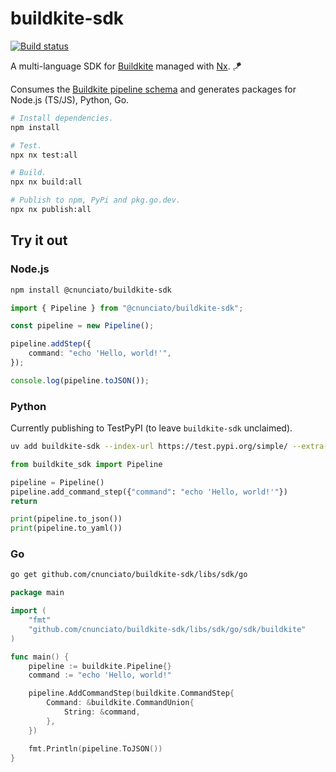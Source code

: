 # buildkite-sdk

[![Build status](https://badge.buildkite.com/a21842ec1f3c8f405b167966b2468ef995317dfe568836aa63.svg)](https://buildkite.com/nunciato/buildkite-sdk)

A multi-language SDK for [Buildkite](https://buildkite.com) managed with [Nx](https://nx.dev/). 🪁

Consumes the [Buildkite pipeline schema](https://github.com/buildkite/pipeline-schema) and generates packages for Node.js (TS/JS), Python, Go.

```bash
# Install dependencies.
npm install

# Test.
npx nx test:all

# Build.
npx nx build:all

# Publish to npm, PyPi and pkg.go.dev.
npx nx publish:all
```

## Try it out

### Node.js

```bash
npm install @cnunciato/buildkite-sdk
```

```typescript
import { Pipeline } from "@cnunciato/buildkite-sdk";

const pipeline = new Pipeline();

pipeline.addStep({
    command: "echo 'Hello, world!'",
});

console.log(pipeline.toJSON());
```

### Python

Currently publishing to TestPyPI (to leave `buildkite-sdk` unclaimed).

```bash
uv add buildkite-sdk --index-url https://test.pypi.org/simple/ --extra-index-url https://pypi.org/simple
```

```python
from buildkite_sdk import Pipeline

pipeline = Pipeline()
pipeline.add_command_step({"command": "echo 'Hello, world!'"})
return

print(pipeline.to_json())
print(pipeline.to_yaml())
```

### Go

```bash
go get github.com/cnunciato/buildkite-sdk/libs/sdk/go
```

```go
package main

import (
	"fmt"
	"github.com/cnunciato/buildkite-sdk/libs/sdk/go/sdk/buildkite"
)

func main() {
	pipeline := buildkite.Pipeline{}
	command := "echo 'Hello, world!"

	pipeline.AddCommandStep(buildkite.CommandStep{
		Command: &buildkite.CommandUnion{
			String: &command,
		},
	})

	fmt.Println(pipeline.ToJSON())
}
```
